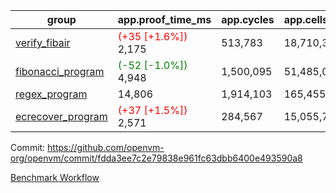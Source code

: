 | group | app.proof_time_ms | app.cycles | app.cells_used | leaf.proof_time_ms | leaf.cycles | leaf.cells_used |
| -- | -- | -- | -- | -- | -- | -- |
| [verify_fibair](https://github.com/openvm-org/openvm/blob/benchmark-results/benchmarks-pr/1335/verify_fibair-fdda3ee7c2e79838e961fc63dbb6400e493590a8.md) |<span style='color: red'>(+35 [+1.6%])</span> 2,175 |  513,783 |  18,710,368 |- | - | - |
| [fibonacci_program](https://github.com/openvm-org/openvm/blob/benchmark-results/benchmarks-pr/1335/fibonacci-fdda3ee7c2e79838e961fc63dbb6400e493590a8.md) |<span style='color: green'>(-52 [-1.0%])</span> 4,948 |  1,500,095 |  51,485,080 |- | - | - |
| [regex_program](https://github.com/openvm-org/openvm/blob/benchmark-results/benchmarks-pr/1335/regex-fdda3ee7c2e79838e961fc63dbb6400e493590a8.md) | 14,806 |  1,914,103 |  165,455,373 |- | - | - |
| [ecrecover_program](https://github.com/openvm-org/openvm/blob/benchmark-results/benchmarks-pr/1335/ecrecover-fdda3ee7c2e79838e961fc63dbb6400e493590a8.md) |<span style='color: red'>(+37 [+1.5%])</span> 2,571 |  284,567 |  15,055,723 |- | - | - |


Commit: https://github.com/openvm-org/openvm/commit/fdda3ee7c2e79838e961fc63dbb6400e493590a8

[Benchmark Workflow](https://github.com/openvm-org/openvm/actions/runs/13120242017)
